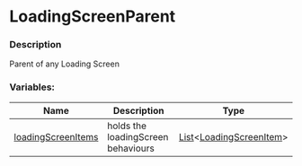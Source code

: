 # LoadingScreenParent

### Description

Parent of any Loading Screen

### Variables:

Name | Description | Type
---- | ----------- | ----
[loadingScreenItems](APIs\LoadingScreenComponents\Classes\LoadingScreenParent.md) | holds the loadingScreen behaviours | [List](https://docs.microsoft.com/de-de/dotnet/api/system.collections.generic.list-1?view=netframework-3.5)<[LoadingScreenItem](APIs\LoadingScreenComponents\Classes\LoadingScreenItem.md)>